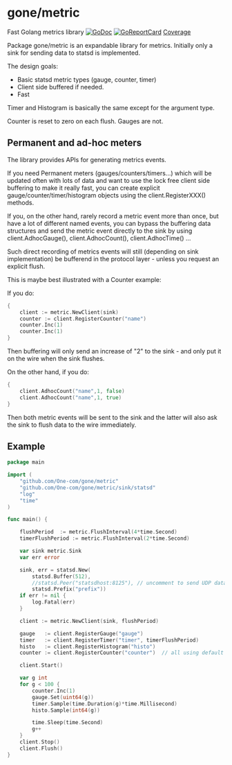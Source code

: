 # gone/metric

Fast Golang metrics library [![GoDoc](https://godoc.org/github.com/one-com/gone/metric?status.svg)](https://godoc.org/github.com/one-com/gone/metric) [![GoReportCard](https://goreportcard.com/badge/github.com/One-com/gone)](https://goreportcard.com/report/github.com/One-com/gone/metric) [Coverage](http://gocover.io/github.com/One-com/gone/metric)

Package gone/metric is an expandable library for metrics.
Initially only a sink for sending data to statsd is implemented.

The design goals:

* Basic statsd metric types (gauge, counter, timer)
* Client side buffered if needed.
* Fast

Timer and Histogram is basically the same except for the argument type.

Counter is reset to zero on each flush. Gauges are not.

## Permanent and ad-hoc meters

The library provides APIs for generating metrics events.

If you need Permanent meters (gauges/counters/timers...) which will be updated often with lots of data and want to use the lock free client side buffering to make it really fast, you can create explicit gauge/counter/timer/histogram objects using the client.RegisterXXX() methods.

If you, on the other hand, rarely record a metric event more than once, but have a lot of different named events, you can bypass the buffering data structures and send the metric event directly to the sink by using client.AdhocGauge(), client.AdhocCount(), client.AdhocTime() ...

Such direct recording of metrics events will still (depending on sink implementation) be bufferend in the protocol layer - unless you request an explicit flush.

This is maybe best illustrated with a Counter example:

If you do:

```go
{
    client := metric.NewClient(sink)
	counter := client.RegisterCounter("name")
	counter.Inc(1)
	counter.Inc(1)
}
```

Then buffering will only send an increase of "2" to the sink - and only put it on the wire when the sink flushes.

On the other hand, if you do:

```go
{
	client.AdhocCount("name",1, false)
	client.AdhocCount("name",1, true)
}
```

Then both metric events will be sent to the sink and the latter will also ask the sink to flush data to the wire immediately.

## Example

```go
package main

import (
	"github.com/One-com/gone/metric"
	"github.com/One-com/gone/metric/sink/statsd"
	"log"
	"time"
)

func main() {

	flushPeriod  := metric.FlushInterval(4*time.Second)
	timerFlushPeriod := metric.FlushInterval(2*time.Second)

	var sink metric.Sink
	var err error

	sink, err = statsd.New(
		statsd.Buffer(512),
		//statsd.Peer("statsdhost:8125"), // uncomment to send UDP data.
		statsd.Prefix("prefix"))
	if err != nil {
		log.Fatal(err)
	}

	client := metric.NewClient(sink, flushPeriod)

	gauge   := client.RegisterGauge("gauge")
	timer   := client.RegisterTimer("timer", timerFlushPeriod)
	histo   := client.RegisterHistogram("histo")
	counter := client.RegisterCounter("counter")  // all using default client flushperiod

	client.Start()

	var g int
	for g < 100 {
		counter.Inc(1)
		gauge.Set(uint64(g))
		timer.Sample(time.Duration(g)*time.Millisecond)
		histo.Sample(int64(g))

		time.Sleep(time.Second)
		g++
	}
	client.Stop()
	client.Flush()
}
```
